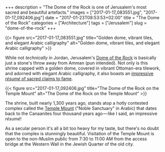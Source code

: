 +++
description = "The Dome of the Rock is one of Jerusalem's most sacred and beautiful artefacts."
images = ["2017-01-17_083551.jpg", "2017-01-17_092406.jpg"]
date = "2017-01-23T08:53:53+02:00"
title = "The Dome of the Rock"
categories = ["Architecture"]
tags = ["Jerusalem"]
slug = "dome-of-the-rock"
+++

{{< figure src="2017-01-17_083551.jpg" title="Golden dome, vibrant tiles, and elegant Arabic calligraphy" alt="Golden dome, vibrant tiles, and elegant Arabic calligraphy" >}}

While not _technically_ in Jordan, Jerusalem's [Dome of the Rock](https://en.wikipedia.org/wiki/Dome_of_the_Rock) is basically just a stone's throw away from Amman (pun intended). Not only is this shrine capped with a golden dome, covered in vibrant Ottoman-era tilework, and adorned with elegant Arabic calligraphy, it also boasts an [impressive *résumé* of sacred claims to fame](https://en.wikipedia.org/wiki/Foundation_Stone).

<!--more-->

{{< figure src="2017-01-17_092406.jpg" title="The Dome of the Rock on the Temple Mount" alt="The Dome of the Rock on the Temple Mount" >}}

The shrine, built nearly 1,300 years ago, stands atop a hotly contested complex called the [Temple Mount](https://en.wikipedia.org/wiki/Temple_Mount) ("Noble Sanctuary" in Arabic) that dates back to the Canaanites four thousand years ago — like I said, an impressive *résumé*!

As a secular person it's all a bit too heavy for my taste, but there's no doubt that the complex is stunningly beautiful. Visitation of the Temple Mount is open to the non-Muslim public from 7:30 to 11:00 AM from the access bridge at the Western Wall in the Jewish Quarter of the old city.
